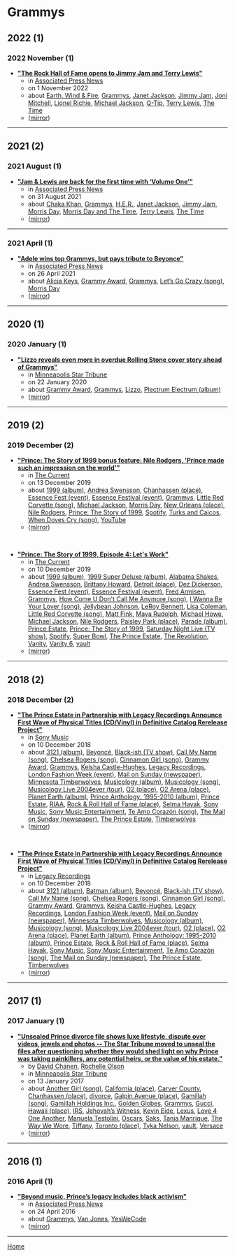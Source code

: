 # Grammys

## 2022 (1)

### 2022 November (1)

 - [**"The Rock Hall of Fame opens to Jimmy Jam and Terry Lewis"**](https://apnews.com/article/britney-spears-entertainment-travel-music-8ee900272c36979c2d64e4fa79bd12b4)
    - in [Associated Press News](https://apnews.com/)
    - on 1 November 2022
    - about [Earth, Wind & Fire](../../topics/earth-wind-fire/index.md), [Grammys](../../topics/grammys/index.md), [Janet Jackson](../../topics/janet-jackson/index.md), [Jimmy Jam](../../topics/jimmy-jam/index.md), [Joni Mitchell](../../topics/joni-mitchell/index.md), [Lionel Richie](../../topics/lionel-richie/index.md), [Michael Jackson](../../topics/michael-jackson/index.md), [Q-Tip](../../topics/q-tip/index.md), [Terry Lewis](../../topics/terry-lewis/index.md), [The Time](../../topics/the-time/index.md)
    - ([mirror](https://web.archive.org/web/*/https://apnews.com/article/britney-spears-entertainment-travel-music-8ee900272c36979c2d64e4fa79bd12b4))

----

## 2021 (2)

### 2021 August (1)

 - [**"Jam & Lewis are back for the first time with ‘Volume One’"**](https://apnews.com/article/entertainment-business-music-arts-and-entertainment-hip-hop-and-rap-2474c3f5a5d3aa311320a74321bb9cde)
    - in [Associated Press News](https://apnews.com/)
    - on 31 August 2021
    - about [Chaka Khan](../../topics/chaka-khan/index.md), [Grammys](../../topics/grammys/index.md), [H.E.R.](../../topics/h-e-r/index.md), [Janet Jackson](../../topics/janet-jackson/index.md), [Jimmy Jam](../../topics/jimmy-jam/index.md), [Morris Day](../../topics/morris-day/index.md), [Morris Day and The Time](../../topics/morris-day-and-the-time/index.md), [Terry Lewis](../../topics/terry-lewis/index.md), [The Time](../../topics/the-time/index.md)
    - ([mirror](https://web.archive.org/web/*/https://apnews.com/article/entertainment-business-music-arts-and-entertainment-hip-hop-and-rap-2474c3f5a5d3aa311320a74321bb9cde))

----

### 2021 April (1)

 - [**"Adele wins top Grammys, but pays tribute to Beyonce"**](https://apnews.com/article/music-music-industry-chance-the-rapper-bruno-mars-ca-state-wire-4d1ad7e831a04e55bf623d62a7332390)
    - in [Associated Press News](https://apnews.com/)
    - on 26 April 2021
    - about [Alicia Keys](../../topics/alicia-keys/index.md), [Grammy Award](../../topics/grammy-award/index.md), [Grammys](../../topics/grammys/index.md), [Let’s Go Crazy (song)](../../topics/song/let-s-go-crazy/index.md), [Morris Day](../../topics/morris-day/index.md)
    - ([mirror](https://web.archive.org/web/*/https://apnews.com/article/music-music-industry-chance-the-rapper-bruno-mars-ca-state-wire-4d1ad7e831a04e55bf623d62a7332390))

----

## 2020 (1)

### 2020 January (1)

 - [**"Lizzo reveals even more in overdue Rolling Stone cover story ahead of Grammys"**](https://www.startribune.com/lizzo-reveals-even-more-in-overdue-rolling-stone-cover-story-ahead-of-grammys/567201112/)
    - in [Minneapolis Star Tribune](https://www.startribune.com/)
    - on 22 January 2020
    - about [Grammy Award](../../topics/grammy-award/index.md), [Grammys](../../topics/grammys/index.md), [Lizzo](../../topics/lizzo/index.md), [Plectrum Electrum (album)](../../topics/album/plectrum-electrum/index.md)
    - ([mirror](https://web.archive.org/web/*/https://www.startribune.com/lizzo-reveals-even-more-in-overdue-rolling-stone-cover-story-ahead-of-grammys/567201112/))

----

## 2019 (2)

### 2019 December (2)

 - [**"Prince: The Story of 1999 bonus feature: Nile Rodgers, 'Prince made such an impression on the world'"**](https://www.thecurrent.org/feature/2019/12/13/prince-the-story-of-1999-bonus-feature-nile-rodgers-interview)
    - in [The Current](https://www.thecurrent.org/)
    - on 13 December 2019
    - about [1999 (album)](../../topics/album/1999/index.md), [Andrea Swensson](../../topics/andrea-swensson/index.md), [Chanhassen (place)](../../topics/place/chanhassen/index.md), [Essence Fest (event)](../../topics/event/essence-fest/index.md), [Essence Festival (event)](../../topics/event/essence-festival/index.md), [Grammys](../../topics/grammys/index.md), [Little Red Corvette (song)](../../topics/song/little-red-corvette/index.md), [Michael Jackson](../../topics/michael-jackson/index.md), [Morris Day](../../topics/morris-day/index.md), [New Orleans (place)](../../topics/place/new-orleans/index.md), [Nile Rodgers](../../topics/nile-rodgers/index.md), [Prince: The Story of 1999](../../topics/prince-the-story-of-1999/index.md), [Spotify](../../topics/spotify/index.md), [Turks and Caicos](../../topics/turks-and-caicos/index.md), [When Doves Cry (song)](../../topics/song/when-doves-cry/index.md), [YouTube](../../topics/youtube/index.md)
    - ([mirror](https://web.archive.org/web/*/https://www.thecurrent.org/feature/2019/12/13/prince-the-story-of-1999-bonus-feature-nile-rodgers-interview))

<br />

 - [**"Prince: The Story of 1999, Episode 4: Let's Work"**](https://www.thecurrent.org/feature/2019/12/10/prince-the-story-of-1999-episode-4-lets-work-swensson)
    - in [The Current](https://www.thecurrent.org/)
    - on 10 December 2019
    - about [1999 (album)](../../topics/album/1999/index.md), [1999 Super Deluxe (album)](../../topics/album/1999-super-deluxe/index.md), [Alabama Shakes](../../topics/alabama-shakes/index.md), [Andrea Swensson](../../topics/andrea-swensson/index.md), [Brittany Howard](../../topics/brittany-howard/index.md), [Detroit (place)](../../topics/place/detroit/index.md), [Dez Dickerson](../../topics/dez-dickerson/index.md), [Essence Fest (event)](../../topics/event/essence-fest/index.md), [Essence Festival (event)](../../topics/event/essence-festival/index.md), [Fred Armisen](../../topics/fred-armisen/index.md), [Grammys](../../topics/grammys/index.md), [How Come U Don't Call Me Anymore (song)](../../topics/song/how-come-u-don-t-call-me-anymore/index.md), [I Wanna Be Your Lover (song)](../../topics/song/i-wanna-be-your-lover/index.md), [Jellybean Johnson](../../topics/jellybean-johnson/index.md), [LeRoy Bennett](../../topics/leroy-bennett/index.md), [Lisa Coleman](../../topics/lisa-coleman/index.md), [Little Red Corvette (song)](../../topics/song/little-red-corvette/index.md), [Matt Fink](../../topics/matt-fink/index.md), [Maya Rudolph](../../topics/maya-rudolph/index.md), [Michael Howe](../../topics/michael-howe/index.md), [Michael Jackson](../../topics/michael-jackson/index.md), [Nile Rodgers](../../topics/nile-rodgers/index.md), [Paisley Park (place)](../../topics/place/paisley-park/index.md), [Parade (album)](../../topics/album/parade/index.md), [Prince Estate](../../topics/prince-estate/index.md), [Prince: The Story of 1999](../../topics/prince-the-story-of-1999/index.md), [Saturday Night Live (TV show)](../../topics/tv-show/saturday-night-live/index.md), [Spotify](../../topics/spotify/index.md), [Super Bowl](../../topics/super-bowl/index.md), [The Prince Estate](../../topics/the-prince-estate/index.md), [The Revolution](../../topics/the-revolution/index.md), [Vanity](../../topics/vanity/index.md), [Vanity 6](../../topics/vanity-6/index.md), [vault](../../topics/vault/index.md)
    - ([mirror](https://web.archive.org/web/*/https://www.thecurrent.org/feature/2019/12/10/prince-the-story-of-1999-episode-4-lets-work-swensson))

----

## 2018 (2)

### 2018 December (2)

 - [**"The Prince Estate in Partnership with Legacy Recordings Announce First Wave of Physical Titles (CD/Vinyl) in Definitive Catalog Rerelease Project"**](https://www.sonymusic.com/legacy/the-prince-estate-in-partnership-with-legacy-recordings-announce-first-wave-of-physical-titles-cd-vinyl-in-definitive-catalog-rerelease-project/)
    - in [Sony Music](https://www.sonymusic.com/)
    - on 10 December 2018
    - about [3121 (album)](../../topics/album/3121/index.md), [Beyoncé](../../topics/beyonc/index.md), [Black-ish (TV show)](../../topics/tv-show/black-ish/index.md), [Call My Name (song)](../../topics/song/call-my-name/index.md), [Chelsea Rogers (song)](../../topics/song/chelsea-rogers/index.md), [Cinnamon Girl (song)](../../topics/song/cinnamon-girl/index.md), [Grammy Award](../../topics/grammy-award/index.md), [Grammys](../../topics/grammys/index.md), [Keisha Castle-Hughes](../../topics/keisha-castle-hughes/index.md), [Legacy Recordings](../../topics/legacy-recordings/index.md), [London Fashion Week (event)](../../topics/event/london-fashion-week/index.md), [Mail on Sunday (newspaper)](../../topics/newspaper/mail-on-sunday/index.md), [Minnesota Timberwolves](../../topics/minnesota-timberwolves/index.md), [Musicology (album)](../../topics/album/musicology/index.md), [Musicology (song)](../../topics/song/musicology/index.md), [Musicology Live 2004ever (tour)](../../topics/tour/musicology-live-2004ever/index.md), [O2 (place)](../../topics/place/o2/index.md), [O2 Arena (place)](../../topics/place/o2-arena/index.md), [Planet Earth (album)](../../topics/album/planet-earth/index.md), [Prince Anthology: 1995-2010 (album)](../../topics/album/prince-anthology-1995-2010/index.md), [Prince Estate](../../topics/prince-estate/index.md), [RIAA](../../topics/riaa/index.md), [Rock & Roll Hall of Fame (place)](../../topics/place/rock-roll-hall-of-fame/index.md), [Selma Hayak](../../topics/selma-hayak/index.md), [Sony Music](../../topics/sony-music/index.md), [Sony Music Entertainment](../../topics/sony-music-entertainment/index.md), [Te Amo Corazón (song)](../../topics/song/te-amo-coraz-n/index.md), [The Mail on Sunday (newspaper)](../../topics/newspaper/the-mail-on-sunday/index.md), [The Prince Estate](../../topics/the-prince-estate/index.md), [Timberwolves](../../topics/timberwolves/index.md)
    - ([mirror](https://web.archive.org/web/*/https://www.sonymusic.com/legacy/the-prince-estate-in-partnership-with-legacy-recordings-announce-first-wave-of-physical-titles-cd-vinyl-in-definitive-catalog-rerelease-project/))

<br />

 - [**"The Prince Estate in Partnership with Legacy Recordings Announce First Wave of Physical Titles (CD/Vinyl) in Definitive Catalog Rerelease Project"**](https://www.legacyrecordings.com/2018/12/10/the-prince-estate-in-partnership-with-legacy-recordings-announce-first-wave-of-physical-titles-cd-vinyl-in-definitive-catalog-rerelease-project/)
    - in [Legacy Recordings](https://www.legacyrecordings.com/)
    - on 10 December 2018
    - about [3121 (album)](../../topics/album/3121/index.md), [Batman (album)](../../topics/album/batman/index.md), [Beyoncé](../../topics/beyonc/index.md), [Black-ish (TV show)](../../topics/tv-show/black-ish/index.md), [Call My Name (song)](../../topics/song/call-my-name/index.md), [Chelsea Rogers (song)](../../topics/song/chelsea-rogers/index.md), [Cinnamon Girl (song)](../../topics/song/cinnamon-girl/index.md), [Grammy Award](../../topics/grammy-award/index.md), [Grammys](../../topics/grammys/index.md), [Keisha Castle-Hughes](../../topics/keisha-castle-hughes/index.md), [Legacy Recordings](../../topics/legacy-recordings/index.md), [London Fashion Week (event)](../../topics/event/london-fashion-week/index.md), [Mail on Sunday (newspaper)](../../topics/newspaper/mail-on-sunday/index.md), [Minnesota Timberwolves](../../topics/minnesota-timberwolves/index.md), [Musicology (album)](../../topics/album/musicology/index.md), [Musicology (song)](../../topics/song/musicology/index.md), [Musicology Live 2004ever (tour)](../../topics/tour/musicology-live-2004ever/index.md), [O2 (place)](../../topics/place/o2/index.md), [O2 Arena (place)](../../topics/place/o2-arena/index.md), [Planet Earth (album)](../../topics/album/planet-earth/index.md), [Prince Anthology: 1995-2010 (album)](../../topics/album/prince-anthology-1995-2010/index.md), [Prince Estate](../../topics/prince-estate/index.md), [Rock & Roll Hall of Fame (place)](../../topics/place/rock-roll-hall-of-fame/index.md), [Selma Hayak](../../topics/selma-hayak/index.md), [Sony Music](../../topics/sony-music/index.md), [Sony Music Entertainment](../../topics/sony-music-entertainment/index.md), [Te Amo Corazón (song)](../../topics/song/te-amo-coraz-n/index.md), [The Mail on Sunday (newspaper)](../../topics/newspaper/the-mail-on-sunday/index.md), [The Prince Estate](../../topics/the-prince-estate/index.md), [Timberwolves](../../topics/timberwolves/index.md)
    - ([mirror](https://web.archive.org/web/*/https://www.legacyrecordings.com/2018/12/10/the-prince-estate-in-partnership-with-legacy-recordings-announce-first-wave-of-physical-titles-cd-vinyl-in-definitive-catalog-rerelease-project/))

----

## 2017 (1)

### 2017 January (1)

 - [**"Unsealed Prince divorce file shows luxe lifestyle, dispute over videos, jewels and photos -- The Star Tribune moved to unseal the files after questioning whether they would shed light on why Prince was taking painkillers, any potential heirs, or the value of his estate."**](https://www.startribune.com/unsealed-prince-divorce-file-shows-luxe-lifestyle-dispute-over-videos-jewels-and-photos/410652845/)
    - by [David Chanen](../../authors/david-chanen/index.md), [Rochelle Olson](../../authors/rochelle-olson/index.md)
    - in [Minneapolis Star Tribune](https://www.startribune.com/)
    - on 13 January 2017
    - about [Another Girl (song)](../../topics/song/another-girl/index.md), [California (place)](../../topics/place/california/index.md), [Carver County](../../topics/carver-county/index.md), [Chanhassen (place)](../../topics/place/chanhassen/index.md), [divorce](../../topics/divorce/index.md), [Galpin Avenue (place)](../../topics/place/galpin-avenue/index.md), [Gamillah (song)](../../topics/song/gamillah/index.md), [Gamillah Holdings Inc.](../../topics/gamillah-holdings-inc/index.md), [Golden Globes](../../topics/golden-globes/index.md), [Grammys](../../topics/grammys/index.md), [Gucci](../../topics/gucci/index.md), [Hawaii (place)](../../topics/place/hawaii/index.md), [IRS](../../topics/irs/index.md), [Jehovah’s Witness](../../topics/jehovah-s-witness/index.md), [Kevin Eide](../../topics/kevin-eide/index.md), [Lexus](../../topics/lexus/index.md), [Love 4 One Another](../../topics/love-4-one-another/index.md), [Manuela Testolini](../../topics/manuela-testolini/index.md), [Oscars](../../topics/oscars/index.md), [Saks](../../topics/saks/index.md), [Tanja Manrique](../../topics/tanja-manrique/index.md), [The Way We Wore](../../topics/the-way-we-wore/index.md), [Tiffany](../../topics/tiffany/index.md), [Toronto (place)](../../topics/place/toronto/index.md), [Tyka Nelson](../../topics/tyka-nelson/index.md), [vault](../../topics/vault/index.md), [Versace](../../topics/versace/index.md)
    - ([mirror](https://web.archive.org/web/*/https://www.startribune.com/unsealed-prince-divorce-file-shows-luxe-lifestyle-dispute-over-videos-jewels-and-photos/410652845/))

----

## 2016 (1)

### 2016 April (1)

 - [**"Beyond music, Prince’s legacy includes black activism"**](https://apnews.com/article/d34f4d7fe3f44c518cfe5a29e07c2b84)
    - in [Associated Press News](https://apnews.com/)
    - on 24 April 2016
    - about [Grammys](../../topics/grammys/index.md), [Van Jones](../../topics/van-jones/index.md), [YesWeCode](../../topics/yeswecode/index.md)
    - ([mirror](https://web.archive.org/web/*/https://apnews.com/article/d34f4d7fe3f44c518cfe5a29e07c2b84))

----

[Home](../index.md)
